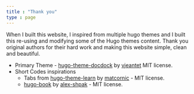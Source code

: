 ```yaml
---
title : "Thank you"
type : page
---
```


When I built this website, I inspired from multiple hugo themes and I built this re-using and modifying some of the Hugo themes content. Thank you original authors for their hard work and making this website simple, clean and beautiful. 

- Primary Theme - [hugo-theme-docdock](https://github.com/vjeantet/hugo-theme-docdock) by [vjeantet](https://github.com/vjeantet) MIT license. 
- Short Codes inspirations
  - Tabs from [hugo-theme-learn](https://github.com/matcornic/hugo-theme-learn) by [matcornic](https://github.com/matcornic) - MIT license. 
  - [hugo-book](https://github.com/alex-shpak/hugo-book) by [alex-shpak](https://github.com/alex-shpak) - MIT license. 
